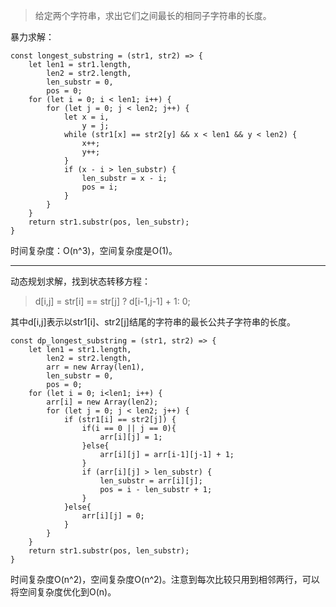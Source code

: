 >给定两个字符串，求出它们之间最长的相同子字符串的长度。

暴力求解：

    const longest_substring = (str1, str2) => {
        let len1 = str1.length,
            len2 = str2.length,
            len_substr = 0,
            pos = 0;
        for (let i = 0; i < len1; i++) {
            for (let j = 0; j < len2; j++) {
                let x = i,
                    y = j;
                while (str1[x] == str2[y] && x < len1 && y < len2) {
                    x++;
                    y++;
                }
                if (x - i > len_substr) {
                    len_substr = x - i;
                    pos = i;
                }
            }
        }
        return str1.substr(pos, len_substr);
    }
    
时间复杂度：O(n^3)，空间复杂度是O(1)。

---

动态规划求解，找到状态转移方程：

>d[i,j] = str[i] == str[j] ? d[i-1,j-1] + 1: 0;

其中d[i,j]表示以str1[i]、str2[j]结尾的字符串的最长公共子字符串的长度。

    const dp_longest_substring = (str1, str2) => {
        let len1 = str1.length,
            len2 = str2.length,
            arr = new Array(len1),
            len_substr = 0,
            pos = 0;
        for (let i = 0; i<len1; i++) {
            arr[i] = new Array(len2);
            for (let j = 0; j < len2; j++) {
                if (str1[i] == str2[j]) {
                    if(i == 0 || j == 0){
                        arr[i][j] = 1;
                    }else{
                        arr[i][j] = arr[i-1][j-1] + 1;
                    }
                    if (arr[i][j] > len_substr) {
                        len_substr = arr[i][j];
                        pos = i - len_substr + 1;
                    }
                }else{
                    arr[i][j] = 0;
                }
            }
        }
        return str1.substr(pos, len_substr); 
    }
    
时间复杂度O(n^2)，空间复杂度O(n^2)。注意到每次比较只用到相邻两行，可以将空间复杂度优化到O(n)。